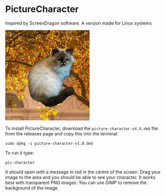 # PictureCharacter
Inspired by ScreenDragon software. A version made for Linux systems

![Cat (Ack)](https://raw.githubusercontent.com/caelwithcats/picture-character/master/picture-character.png "Ack")

To install PictureCharacter, download the `picture-character-vX.X.deb` file from the releases page and copy this into the terminal

    sudo dpkg -i picture-character-v1.0.deb
To run it type:

    pic-character
It should open with a message in red in the centre of the screen. Drag your image to the area and you should be able to see your character. It works best with transparent PNG images. You can use GIMP to remove the background of the image.
